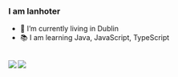 ### I am lanhoter

- 🌱 I’m currently living in Dublin
- 📚 I am learning Java, JavaScript, TypeScript

<br>

<img align="left" src="https://github-readme-stats.vercel.app/api/top-langs/?username=lanhoter" />

<img align="left" src="https://github-readme-stats.vercel.app/api?username=lanhoter&count_private=true&theme=react&show_icons=true&hide_title=true" />
<br>
